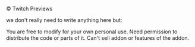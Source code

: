 © Twitch Previews

we don't really need to write anything here but:

You are free to modify for your own personal use.
Need permission to distribute the code or parts of it.
Can't sell addon or features of the addon.
